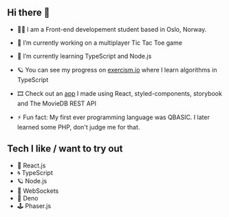 ## Hi there 👋

- 👨‍🎓 I am a Front-end developement student based in Oslo, Norway.

- 🔭 I’m currently working on a multiplayer Tic Tac Toe game
- 🌱 I’m currently learning TypeScript and Node.js

- 🪐 You can see my progress on [exercism.io](https://exercism.io/profiles/bartektelec) where I learn algorithms in TypeScript
- 🎞 Check out an [app](https://bartektelec.github.io/react-netflix-clone/) I made using React, styled-components, storybook and The MovieDB REST API

- ⚡ Fun fact: My first ever programming language was QBASIC. I later learned some PHP, don't judge me for that.

## Tech I like / want to try out
- 🌌 React.js
- 🌀 TypeScript
- 🪐 Node.js
- 🔌 WebSockets
- 🦕 Deno
- 🕹 Phaser.js

<!--
**bartektelec/bartektelec** is a ✨ _special_ ✨ repository because its `README.md` (this file) appears on your GitHub profile.

Here are some ideas to get you started:

- 🌱 I’m currently learning ...
- 👯 I’m looking to collaborate on ...
- 🤔 I’m looking for help with ...
- 💬 Ask me about ...
- 📫 How to reach me: ...
- 😄 Pronouns: ...
- ⚡ Fun fact: ...
-->
